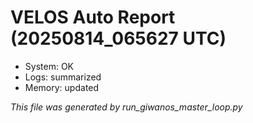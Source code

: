 # VELOS Auto Report (20250814_065627 UTC)

- System: OK
- Logs: summarized
- Memory: updated

_This file was generated by run_giwanos_master_loop.py_
